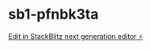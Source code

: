 # sb1-pfnbk3ta

[Edit in StackBlitz next generation editor ⚡️](https://stackblitz.com/~/github.com/Wackyyy123/sb1-pfnbk3ta)